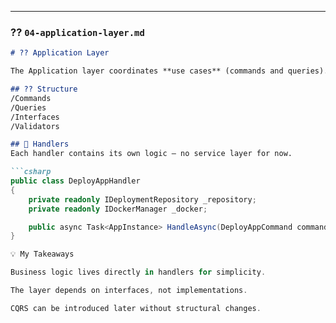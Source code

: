 ﻿
---

### ?? `04-application-layer.md`

```markdown
# ?? Application Layer

The Application layer coordinates **use cases** (commands and queries).

## ?? Structure
/Commands
/Queries
/Interfaces
/Validators

## 🧩 Handlers
Each handler contains its own logic — no service layer for now.

```csharp
public class DeployAppHandler
{
    private readonly IDeploymentRepository _repository;
    private readonly IDockerManager _docker;

    public async Task<AppInstance> HandleAsync(DeployAppCommand command) { ... }
}

💡 My Takeaways

Business logic lives directly in handlers for simplicity.

The layer depends on interfaces, not implementations.

CQRS can be introduced later without structural changes.